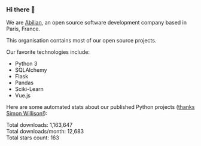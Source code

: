 ### Hi there 👋

We are [Abilian](https://abilian.com/), an open source software development company based in Paris, France.

This organisation contains most of our open source projects.

Our favorite technologies include:

- Python 3
- SQLAlchemy
- Flask
- Pandas
- Sciki-Learn
- Vue.js

Here are some automated stats about our published Python projects
([thanks Simon Willison!][sw-post]):

<!--marker-->
Total downloads: 1,163,647<br>
Total downloads/month: 12,683<br>
Total stars count: 163
<!--end-->

[sw-post]: https://simonwillison.net/2020/Jul/10/self-updating-profile-readme/